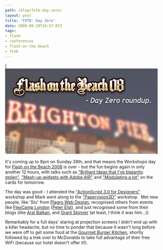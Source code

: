 ```yaml
---
path: /blog/fotb-day-zero/
layout: post
title: 'FOTB: Day Zero'
date: 2008-09-28T19:57:07Z
tags:
- flash
- conferences
- flash-on-the-beach
- ftob
---
```


[![](fotb0.jpg)

It's coming up to 8pm on Sunday 28th, and that means the Workshops day for [Flash on the Beach 2008](http://www.flashonthebeach.com/) is over - but the fun begins again in only another 12 hours, with talks such as ["Brilliant Ideas that I've blatantly stolen"](http://www.flashonthebeach.com/sessions/index.php?pageid=2112), ["Mash-up widgets with Adobe AIR"](http://www.flashonthebeach.com/sessions/index.php?pageid=2194) and ["Modulating a lot"](http://www.flashonthebeach.com/sessions/index.php?pageid=2186) on the cards for tomorrow.

The day was good - I attended the ["ActionScript 3.0 for Designers"](http://www.flashonthebeach.com/sessions/index.php?pageid=2108) workshop and Mark went along to the ["Papervision3D"](http://www.flashonthebeach.com/sessions/index.php?pageid=2188) workshop.  Met new people, like 'Stu' from [Plagro Web Design](http://www.plagro.com/), recognised others from events like [FlexCamp London](http://www.flexcamp.co.uk/) ([Peter Elst](http://www.peterelst.com/blog/)), and just recognised some from their blogs (like [Aral Balkan](http://aralbalkan.com/), and [Grant Skinner](http://www.gskinner.com/blog/) (at least, I think it was him...))

Remarkably for a full days' staring at projection screens I didn't end up with a killer headache, but no time to ponder that because it wasn't long before we were off to get some food at the [Gourmet Burger Kitchen](http://www.gbkinfo.com/GBK_Locations.htm), shortly followed by a trek over to McDonalds to take full advantage of their free WiFi (because our hotel doesn't offer it!).